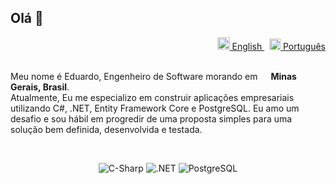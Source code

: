 <h2>
  Olá 👋
</h2>

<div align="right">
  <a href="https://github.com/edsnoliv/edsnoliv/blob/main/README.md">
    <img
      src="https://upload.wikimedia.org/wikipedia/en/a/ae/Flag_of_the_United_Kingdom.svg"
      alt="Logo"
      width="20"
    />
    English
  </a>
  &nbsp;
    <a href="https://github.com/edsnoliv/edsnoliv/blob/main/README.pt.md">
    <img
      src="https://upload.wikimedia.org/wikipedia/commons/thumb/0/05/Flag_of_Brazil.svg/749px-Flag_of_Brazil.svg.png?20220806140751"
      alt="Logo"
      width="18"
    /> Português</a>
</div>
<br/>
<p>
  Meu nome é Eduardo, Engenheiro de Software morando em
  <img
    src="https://upload.wikimedia.org/wikipedia/commons/thumb/f/f4/Bandeira_de_Minas_Gerais.svg/600px-Bandeira_de_Minas_Gerais.svg.png?20220702112845"
    width="13"
  />
  <b>Minas Gerais, Brasil</b>.<br/> Atualmente, Eu me especializo em construir aplicações empresariais utilizando C#, .NET, Entity Framework Core e PostgreSQL. Eu amo um desafio e sou hábil em progredir de uma proposta simples para uma solução bem definida, desenvolvida e testada.
</p>

<br/>

<div
 align="center">
  <p>
    <img
      alt="C-Sharp"
      src="https://img.shields.io/badge/-C%23-239120?style=flat-square&logo=csharp&logoColor=white"
    />
    <img
      alt=".NET"
      src="https://img.shields.io/badge/-.NET-512BD4?style=flat-square&logo=dotnet&logoColor=white"
    />
    <img
      alt="PostgreSQL"
      src="https://img.shields.io/badge/-PostgreSQL-31648c?style=flat-square&logo=postgresql&logoColor=white"
    />
  </p>
<div>
